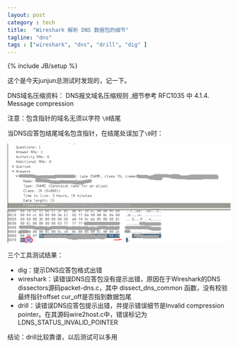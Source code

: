 ```yaml
---
layout: post
category : tech
title:  "Wireshark 解析 DNS 数据包的细节"
tagline: "dns"
tags : ["wireshark", "dns", "drill", "dig" ] 
---
```

{% include JB/setup %}

这个是今天junjun总测试时发现的，记一下。

DNS域名压缩资料： DNS报文域名压缩规则 ,细节参考 RFC1035 中 4.1.4. Message compression

注意：包含指针的域名无须以字符 ``\0``结尾

当DNS应答包结尾域名包含指针，在结尾处误加了``\0``时：

![wireshark_dns_parse](assets/posts/wireshark_dns_parse.png)

三个工具测试结果：
- dig：提示DNS应答包格式出错
- wireshark：读错误DNS应答包没有提示出错，原因在于Wireshark的DNS dissectors源码packet-dns.c，其中 dissect_dns_common 函数，没有校验最终指针offset cur_off是否指到数据包尾
- drill：读错误DNS应答包提示出错，并提示错误细节是Invalid compression pointer。在其源码wire2host.c中，错误标记为LDNS_STATUS_INVALID_POINTER

结论：drill比较靠谱，以后测试可以多用
